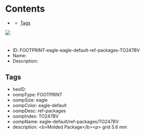 



Contents
========

* [](#)
	* [Tags](#tags)
  
![][im]
# 

- ID: FOOTPRINT-eagle-eagle-default-ref-packages-TO247BV
- Name: 
- Description: 

## Tags

- hexID: 
- oompType: FOOTPRINT
- oompSize: eagle
- oompColor: eagle-default
- oompDesc: ref-packages
- oompIndex: TO247BV
- oompName: eagle-default/ref-packages/TO247BV
- description: &lt;b&gt;Molded Package&lt;/b&gt;&lt;p&gt;&#xD;
grid 5.6 mm



[im]: image.png
